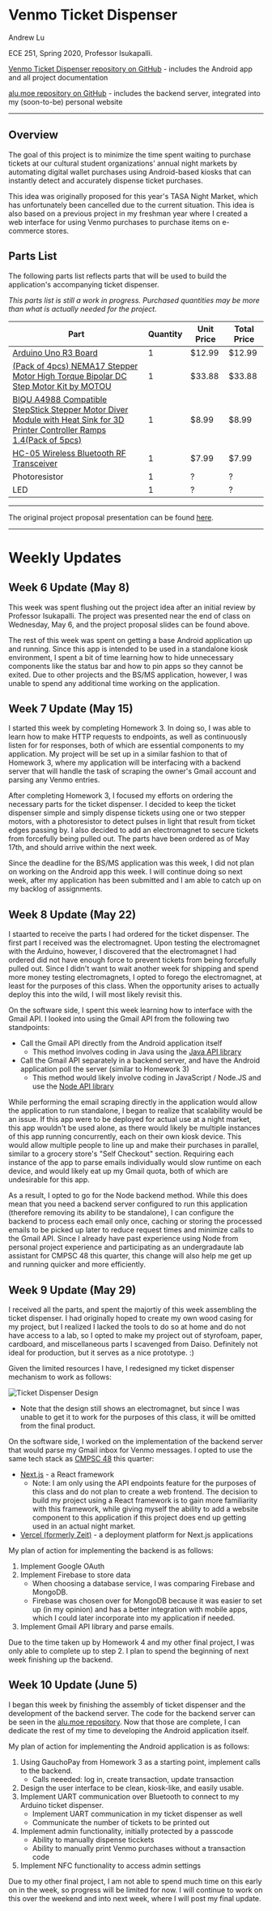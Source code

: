 # Venmo Ticket Dispenser

Andrew Lu

ECE 251, Spring 2020, Professor Isukapalli.

[Venmo Ticket Dispenser repository on GitHub](https://github.com/andrewhlu/venmo-ticket-dispenser) - includes the Android app and all project documentation

[alu.moe repository on GitHub](https://github.com/andrewhlu/alu-moe) - includes the backend server, integrated into my (soon-to-be) personal website

---

## Overview

The goal of this project is to minimize the time spent waiting to purchase tickets at our cultural student organizations' annual night markets by automating digital wallet purchases using Android-based kiosks that can instantly detect and accurately dispense ticket purchases.

This idea was originally proposed for this year's TASA Night Market, which has unfortunately been cancelled due to the current situation. This idea is also based on a previous project in my freshman year where I created a web interface for using Venmo purchases to purchase items on e-commerce stores.

## Parts List

The following parts list reflects parts that will be used to build the application's accompanying ticket dispenser.

*This parts list is still a work in progress. Purchased quantities may be more than what is actually needed for the project.*

| Part | Quantity | Unit Price | Total Price |
|------|----------|------------|-------------|
| [Arduino Uno R3 Board](https://www.amazon.com/dp/B01EWOE0UU) | 1 | $12.99 | $12.99 |
| [(Pack of 4pcs) NEMA17 Stepper Motor High Torque Bipolar DC Step Motor Kit by MOTOU](https://www.amazon.com/dp/B07RZHWYQ9) | 1 | $33.88 | $33.88 |
| [BIQU A4988 Compatible StepStick Stepper Motor Diver Module with Heat Sink for 3D Printer Controller Ramps 1.4(Pack of 5pcs)](https://www.amazon.com/dp/B01FFGAKK8) | 1 | $8.99 | $8.99 |
| [HC-05 Wireless Bluetooth RF Transceiver](https://www.amazon.com/dp/B071YJG8DR) | 1 | $7.99 | $7.99 |
| Photoresistor | 1 | ? | ? |
| LED | 1 | ? | ? |

---

The original project proposal presentation can be found [here](proposal.pdf).

---

# Weekly Updates

## Week 6 Update (May 8)

This week was spent flushing out the project idea after an initial review by Professor Isukapalli. The project was presented near the end of class on Wednesday, May 6, and the project proposal slides can be found above.

The rest of this week was spent on getting a base Android application up and running. Since this app is intended to be used in a standalone kiosk environment, I spent a bit of time learning how to hide unnecessary components like the status bar and how to pin apps so they cannot be exited. Due to other projects and the BS/MS application, however, I was unable to spend any additional time working on the application.

## Week 7 Update (May 15)

I started this week by completing Homework 3. In doing so, I was able to learn how to make HTTP requests to endpoints, as well as continuously listen for for responses, both of which are essential components to my application. My project will be set up in a similar fashion to that of Homework 3, where my application will be interfacing with a backend server that will handle the task of scraping the owner's Gmail account and parsing any Venmo entries.

After completing Homework 3, I focused my efforts on ordering the necessary parts for the ticket dispenser. I decided to keep the ticket dispenser simple and simply dispense tickets using one or two stepper motors, with a photoresistor to detect pulses in light that result from ticket edges passing by. I also decided to add an electromagnet to secure tickets from forcefully being pulled out. The parts have been ordered as of May 17th, and should arrive within the next week.

Since the deadline for the BS/MS application was this week, I did not plan on working on the Android app this week. I will continue doing so next week, after my application has been submitted and I am able to catch up on my backlog of assignments.

## Week 8 Update (May 22)

I staarted to receive the parts I had ordered for the ticket dispenser. The first part I received was the electromagnet. Upon testing the electromagnet with the Arduino, however, I discovered that the electromagnet I had ordered did not have enough force to prevent tickets from being forcefully pulled out. Since I didn't want to wait another week for shipping and spend more money testing electromagnets, I opted to forego the electromagnet, at least for the purposes of this class. When the opportunity arises to actually deploy this into the wild, I will most likely revisit this.

On the software side, I spent this week learning how to interface with the Gmail API. I looked into using the Gmail API from the following two standpoints:

* Call the Gmail API directly from the Android application itself
  * This method involves coding in Java using the [Java API library](https://developers.google.com/resources/api-libraries/documentation/gmail/v1/java/latest/)
* Call the Gmail API separately in a backend server, and have the Android application poll the server (similar to Homework 3)
  * This method would likely involve coding in JavaScript / Node.JS and use the [Node API library](https://googleapis.dev/nodejs/googleapis/latest/gmail/classes/Gmail.html)

While performing the email scraping directly in the application would allow the application to run standalone, I began to realize that scalability would be an issue. If this app were to be deployed for actual use at a night market, this app wouldn't be used alone, as there would likely be multiple instances of this app running concurrently, each on their own kiosk device. This would allow multiple people to line up and make their purchases in parallel, similar to a grocery store's "Self Checkout" section. Requiring each instance of the app to parse emails individually would slow runtime on each device, and would likely eat up my Gmail quota, both of which are undesirable for this app. 

As a result, I opted to go for the Node backend method. While this does mean that you need a backend server configured to run this application (therefore removing its ability to be standalone), I can configure the backend to process each email only once, caching or storing the processed emails to be picked up later to reduce request times and minimize calls to the Gmail API. Since I already have past experience using Node from personal project experience and participating as an undergradaute lab assistant for CMPSC 48 this quarter, this change will also help me get up and running quicker and more efficiently. 

## Week 9 Update (May 29)

I received all the parts, and spent the majortiy of this week assembling the ticket dispenser. I had originally hoped to create my own wood casing for my project, but I realized I lacked the tools to do so at home and do not have access to a lab, so I opted to make my project out of styrofoam, paper, cardboard, and miscellaneous parts I scavenged from Daiso. Definitely not ideal for production, but it serves as a nice prototype. :)

Given the limited resources I have, I redesigned my ticket dispenser mechanism to work as follows:

![Ticket Dispenser Design](design.png)

* Note that the design still shows an electromagnet, but since I was unable to get it to work for the purposes of this class, it will be omitted from the final product.

On the software side, I worked on the implementation of the backend server that would parse my Gmail inbox for Venmo messages. I opted to use the same tech stack as [CMPSC 48](https://ucsb-cs48.github.io/) this quarter:

* [Next.js](https://nextjs.org/) - a React framework 
  * Note: I am only using the API endpoints feature for the purposes of this class and do not plan to create a web frontend. The decision to build my project using a React framework is to gain more familiarity with this framework, while giving myself the ability to add a website component to this application if this project does end up getting used in an actual night market.
* [Vercel (formerly Zeit)](https://vercel.com/) - a deployment platform for Next.js applications

My plan of action for implementing the backend is as follows:

1. Implement Google OAuth
2. Implement Firebase to store data
    * When choosing a database service, I was comparing Firebase and MongoDB.
    * Firebase was chosen over for MongoDB because it was easier to set up (in my opinion) and has a better integration with mobile apps, which I could later incorporate into my application if needed.
3. Implement Gmail API library and parse emails. 

Due to the time taken up by Homework 4 and my other final project, I was only able to complete up to step 2. I plan to spend the beginning of next week finishing up the backend.

## Week 10 Update (June 5)

I began this week by finishing the assembly of ticket dispenser and the development of the backend server. The code for the backend server can be seen in the [alu.moe repository](https://github.com/andrewhlu/alu-moe). Now that those are complete, I can dedicate the rest of my time to developing the Android application itself.

My plan of action for implementing the Android application is as follows:

1. Using GauchoPay from Homework 3 as a starting point, implement calls to the backend.
    * Calls neeeded: log in, create transaction, update transaction
2. Design the user interface to be clean, kiosk-like, and easily usable.
3. Implement UART communication over Bluetooth to connect to my Arduino ticket dispenser.
    * Implement UART communication in my ticket dispenser as well
    * Communicate the number of tickets to be printed out
4. Implement admin functionality, initially protected by a passcode
    * Ability to manually dispense ticckets
    * Ability to manually print Venmo purchases without a transaction code
5. Implement NFC functionality to access admin settings

Due to my other final project, I am not able to spend much time on this early on in the week, so progress will be limited for now. I will continue to work on this over the weekend and into next week, where I will post my final update.